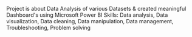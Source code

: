Project is about Data Analysis of various Datasets & created meaningful Dashboard's using Microsoft Power BI
Skills: Data analysis, Data visualization, Data cleaning, Data manipulation, Data management, Troubleshooting, Problem solving
